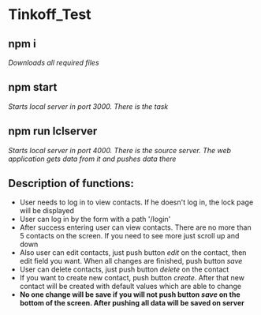 # Tinkoff_Test

## npm i 
*Downloads all required files*

## npm start
*Starts local server in port 3000. There is the task*

## npm run lclserver
*Starts local server in port 4000. There is the source server. The web application gets data from it and pushes data there*

## Description of functions:
  - User needs to log in to view contacts. If he doesn't log in, the lock page will be displayed
  - User can log in by the form with a path '/login'
  - After success entering user can view contacts. There are no more than 5 contacts on the screen. If you need to see more just scroll up and down
  - Also user can edit contacts, just push button *edit* on the contact, then edit field you want. When all changes are finished, push button *save*
  - User can delete contacts, just push button *delete* on the contact
  - If you want to create new contact, push button *create*. After that new contact will be created with default values which are able to change
  - __No one change will be save if you will not push button *save* on the bottom of the screen. After pushing all data will be saved on server__
